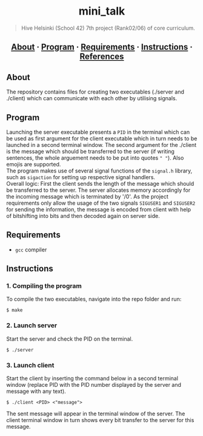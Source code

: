 <h1 align="center">mini_talk</h1>

> Hive Helsinki (School 42) 7th project (Rank02/06) of core curriculum.

<h2 align="center">
	<a href="#about">About</a>
	<span> · </span>
	<a href="#program">Program</a>
	<span> · </span>
	<a href="#requirements">Requirements</a>
	<span> · </span>
	<a href="#instructions">Instructions</a>
	<span> · </span>
	<a href="#references">References</a>
</h2>

## About
The repository contains files for creating two executables (./server and ./client) which can communicate with each other by utilising signals.

## Program
Launching the server executable presents a `PID` in the terminal which can be used as first argument for the client executable which in turn
needs to be launched in a second terminal window. The second argument for the ./client is the message which should be transferred to the server (if writing sentences, the whole arguement 
needs to be put into quotes `" "`). Also emojis are supported.  
The program makes use of several signal functions of the `signal.h` library, such as `sigaction` for setting up respective signal handlers.   
Overall logic: First the client sends the length of the message which should be transferred to the server. The server allocates memory accordingly for the incoming message which is terminated by '/0'. As the project requirements only allow the usage of the two signals `SIGUSER1` and `SIGUSER2` for sending the information, the message is encoded from client with help of bitshifting into bits and then decoded again on server side.

## Requirements
- `gcc` compiler

## Instructions

### 1. Compiling the program

To compile the two executables, navigate into the repo folder and run:

```
$ make 
```

### 2. Launch server

Start the server and check the PID on the terminal.
```
$ ./server
```

### 3. Launch client

Start the client by inserting the command below in a second terminal window (replace PID with the PID number displayed by the server and message with any text).
```
$ ./client <PID> <"message">
```
The sent message will appear in the terminal window of the server. The client terminal window in turn shows every bit transfer to the server for this message.
